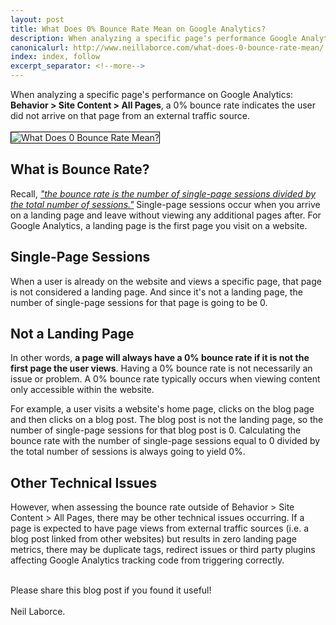 ```yaml
---
layout: post
title: What Does 0% Bounce Rate Mean on Google Analytics?
description: When analyzing a specific page's performance Google Analytics, it will always have a 0% bounce rate if it is not the first page the user views.
canonicalurl: http://www.neillaborce.com/what-does-0-bounce-rate-mean/
index: index, follow
excerpt_separator: <!--more-->
---
```


  When analyzing a specific page's performance on Google Analytics: <strong>Behavior > Site Content > All Pages</strong>, a 0% bounce rate indicates the user did not arrive on that page from an external traffic source.
  <br/><br/><img src="{{ site.baseurl }}/images/what-does-0-bounce-rate-mean.png" style="border:1px solid black" alt="What Does 0 Bounce Rate Mean?">
  <!--more-->
  <h2>What is Bounce Rate?</h2>
  Recall, <i><a href="https://support.google.com/analytics/answer/1009409?hl=en">"the bounce rate is the number of single-page sessions divided by the total number of sessions."</a></i> Single-page sessions occur when you arrive on a landing page and leave without viewing any additional pages after. For Google Analytics, a landing page is the first page you visit on a website.
  
  <h2>Single-Page Sessions</h2>
  When a user is already on the website and views a specific page, that page is not considered a landing page. And since it's not a landing page,  the number of single-page sessions for that page is going to be 0. 

  <h2>Not a Landing Page</h2>
  In other words, <strong>a page will always have a 0% bounce rate if it is not the first page the user views</strong>. Having a 0% bounce rate is not necessarily an issue or problem. A 0% bounce rate typically occurs when viewing content only accessible within the website.

  For example, a user visits a website's home page, clicks on the blog page and then clicks on a blog post. The blog post is not the landing page, so the number of single-page sessions for that blog post is 0. Calculating the bounce rate with the number of single-page sessions equal to 0 divided by the total number of sessions is always going to yield 0%.

  <h2>Other Technical Issues</h2>
  However, when assessing the bounce rate outside of Behavior > Site Content > All Pages, there may be other technical issues occurring. If a page is expected to have page views from external traffic sources (i.e. a blog post linked from other websites) but results in zero landing page metrics, there may be duplicate tags, redirect issues or third party plugins affecting Google Analytics tracking code from triggering correctly.  
  
  
  <br/>Please share this blog post if you found it useful!
  <br/>
  <br/>Neil Laborce.
  <br>
  <br>
